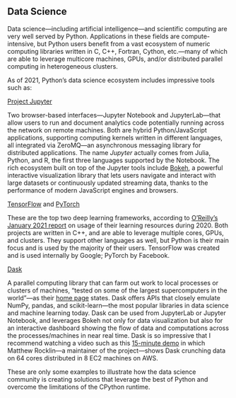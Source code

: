 ## Data Science

Data science—including artificial intelligence—and scientific computing are very well served by Python. Applications in these fields are compute-intensive, but Python users benefit from a vast ecosystem of numeric computing libraries written in C, C++, Fortran, Cython, etc.—many of which are able to leverage multicore machines, GPUs, and/or distributed parallel computing in heterogeneous clusters.

As of 2021, Python’s data science ecosystem includes impressive tools such as:

[Project Jupyter](https://fpy.li/19-34)

Two browser-based interfaces—Jupyter Notebook and JupyterLab—that allow users to run and document analytics code potentially running across the network on remote machines. Both are hybrid Python/JavaScript applications, supporting computing kernels written in different languages, all integrated via ZeroMQ—an asynchronous messaging library for distributed applications. The name _Jupyter_ actually comes from Julia, Python, and R, the first three languages supported by the Notebook. The rich ecosystem built on top of the Jupyter tools include [Bokeh](https://fpy.li/19-35), a powerful interactive visualization library that lets users navigate and interact with large datasets or continuously updated streaming data, thanks to the performance of modern JavaScript engines and browsers.

[TensorFlow](https://fpy.li/19-36) and [PyTorch](https://fpy.li/19-37)

These are the top two deep learning frameworks, according to [O’Reilly’s January 2021 report](https://fpy.li/19-38) on usage of their learning resources during 2020. Both projects are written in C++, and are able to leverage multiple cores, GPUs, and clusters. They support other languages as well, but Python is their main focus and is used by the majority of their users. TensorFlow was created and is used internally by Google; PyTorch by Facebook.

[Dask](https://fpy.li/dask)

A parallel computing library that can farm out work to local processes or clusters of machines, “tested on some of the largest supercomputers in the world”—as their [home page](https://fpy.li/dask) states. Dask offers APIs that closely emulate NumPy, pandas, and scikit-learn—the most popular libraries in data science and machine learning today. Dask can be used from JupyterLab or Jupyter Notebook, and leverages Bokeh not only for data visualization but also for an interactive dashboard showing the flow of data and computations across the processes/machines in near real time. Dask is so impressive that I recommend watching a video such as this [15-minute demo](https://fpy.li/19-39) in which Matthew Rocklin—a maintainer of the project—shows Dask crunching data on 64 cores distributed in 8 EC2 machines on AWS.

These are only some examples to illustrate how the data science community is creating solutions that leverage the best of Python and overcome the limitations of the CPython runtime.